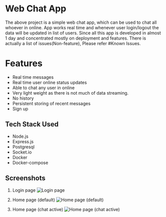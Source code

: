 # Web Chat App

The above project is a simple web chat app, which can be used to chat all whoever in online. App works real time and whenever user login/logout the data will be updated in list of users. Since all this app is developed in almost 1 day and concentrated mostly on deployment and features. There is actually a list of issues(Non-feature), Please refer #Known Issues.

# Features

- Real time messages
- Real time user online status updates
- Able to chat any user in online
- Very light weight as there is not much of data streaming.
- No history
- Persistent storing of recent messages
- Sign up

## Tech Stack Used

- Node.js
- Express.js
- Postgresql
- Socket.io
- Docker
- Docker-compose

## Screenshots

1. Login page
![Login page](https://github.com/isandeep4/node-chat-app/screenshots/login-page.png?raw=true)

2. Home page (default)
![Home page (default)](https://github.com/isandeep4/node-chat-app/screenshots/home-blank.png?raw=true)

4. Home page (chat active)
![Home page (chat active)](https://github.com/isandeep4/node-chat-app/screenshots/chat-open.png?raw=true)

